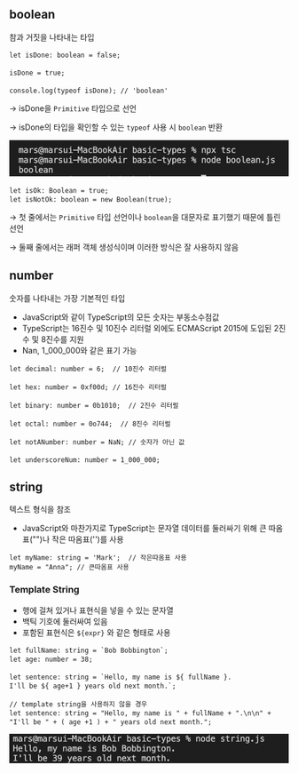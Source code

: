 ## boolean

참과 거짓을 나타내는 타입

```tsx
let isDone: boolean = false;

isDone = true;

console.log(typeof isDone); // 'boolean'
```

→ isDone을 `Primitive` 타입으로 선언

→ isDone의 타입을 확인할 수 있는 `typeof` 사용 시 `boolean` 반환

<img src="../images/2-1.png" width="600px" />

<br/>

```tsx
let isOk: Boolean = true;
let isNotOk: boolean = new Boolean(true);
```

→ 첫 줄에서는 `Primitive` 타입 선언이나 `boolean`을 대문자로 표기했기 때문에 틀린 선언

→ 둘째 줄에서는 래퍼 객체 생성식이며 이러한 방식은 잘 사용하지 않음


## number

숫자를 나타내는 가장 기본적인 타입

- JavaScript와 같이 TypeScript의 모든 숫자는 부동소수점값
- TypeScript는 16진수 및 10진수 리터럴 외에도 ECMAScript 2015에 도입된 2진수 및 8진수를 지원
- Nan, 1_000_000와 같은 표기 가능

```tsx
let decimal: number = 6;  // 10진수 리터럴

let hex: number = 0xf00d; // 16진수 리터럴

let binary: number = 0b1010;  // 2진수 리터럴

let octal: number = 0o744;  // 8진수 리터럴

let notANumber: number = NaN; // 숫자가 아닌 값

let underscoreNum: number = 1_000_000;
```

## string

텍스트 형식을 참조

- JavaScript와 마찬가지로 TypeScript는 문자열 데이터를 둘러싸기 위해 큰 따옴표("")나 작은 따옴표('')를 사용

```tsx
let myName: string = 'Mark';  // 작은따옴표 사용
myName = "Anna"; // 큰따옴표 사용
```

### Template String

- 행에 걸쳐 있거나 표현식을 넣을 수 있는 문자열
- 백틱 기호에 둘러싸여 있음
- 포함된 표현식은 ``${expr}`` 와 같은 형태로 사용

```tsx
let fullName: string = `Bob Bobbington`;
let age: number = 38;

let sentence: string = `Hello, my name is ${ fullName }.
I'll be ${ age+1 } years old next month.`;

// template string을 사용하지 않을 경우
let sentence: string = "Hello, my name is " + fullName + ".\n\n" +
"I'll be " + ( age +1 ) + " years old next month.";
```

<img src="../images/2-2.png" width="600px" />